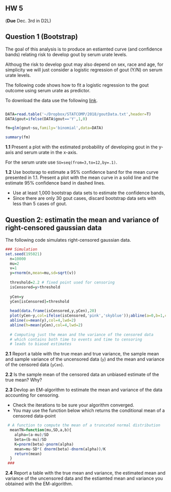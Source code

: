 
## HW 5 
(**Due** Dec. 3rd in D2L)

## Question 1 (Bootstrap)

The goal of this analysis is to produce an estiamted curve (and confidence bands) relating risk to develop gout by serum urate levels.

Althoug the risk to develop gout may also depend on sex, race and age, for simplicity we will just consider a logistic regression of gout (Y/N)
on serum urate levels.

The following code shows how to fit a logistic regression to the gout outcome using serum urate as predictor. 

To download the data use the following [link](https://github.com/gdlc/STAT_COMP/blob/master/goutData.txt). 

```r

DATA=read.table('~/Dropbox/STATCOMP/2018/goutData.txt',header=T)
DATA$gout=ifelse(DATA$gout=='Y',1,0)

fm=glm(gout~su,family='binomial',data=DATA)

summary(fm)
```

**1.1** Present a plot with the estimated probability of developing gout in the y-axis and serum urate in the x-axis. 

For the serum urate use `SU=seq(from=3,to=12,by=.1)`.  


**1.2** Use bootsrap to estimate a 95% confidence band for the mean curve presented in 1.1. Present a plot with the mean curve in a solid line
and the estimate 95% confidence band in dashed lines.
- Use at least 1,000 bootstrap data sets to estimate the confidence bands,
- Since there are only 30 gout cases, discard bootstrap data sets with less than 5 cases of gout.


## Question 2: estimatin the mean and variance of right-censored gaussian data

The following code simulates right-censored gaussian data.

```r
### Simulation
set.seed(195021)
  n=10000
  mu=2
  v=1
  y=rnorm(n,mean=mu,sd=sqrt(v))
  
  threshold=2.2 # fixed point used for censoring
  isCensored=y>threshold
  
  yCen=y
  yCen[isCensored]=threshold
 
  head(data.frame(isCensored,y,yCen),20)
  plot(yCen~y,col=ifelse(isCensored,'pink','skyblue'));abline(a=0,b=1,col=2,lwd=2)
  abline(v=mean(y),col=4,lwd=2)
  abline(h=mean(yCen),col=4,lwd=2)
 
  # Computing just the mean and the variance of the censored data
  # which contains both time to events and time to censoring
  # leads to biased estimates
```

**2.1** Report a table with the true mean and true variance, 
the sample mean and sample variance of the uncensored data (`y`) and the mean and variance of the censored data (`yCen`).

**2.2** Is the sample mean of the censored data an unbiased estimate of the true mean? Why?

**2.3** Devlop an EM-algorithm to estimate the mean and variance of the data accounting for censoring. 

 - Check the iterations to be sure your algorithm converged.
 - You may use the function below which returns the conditional mean of a censored data-point
 
```r
 # A function to compute the mean of a truncated normal distribution
  meanTN=function(mu,SD,a,b){
  	alpha=(a-mu)/SD
  	beta=(b-mu)/SD
  	K=pnorm(beta)-pnorm(alpha)
  	mean=mu-SD*( dnorm(beta)-dnorm(alpha))/K
  	return(mean)
  }	
 ###
 ```
 
 **2.4**
 Report a table with the true mean and variance, the estimated mean and variance of the uncensored data and the estiamted mean and variance you obtained with the EM-algorithm.
 
 
